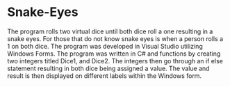 # Snake-Eyes

The program rolls two virtual dice until both dice roll a one resulting in a snake eyes. For those that do not know snake eyes is when a person rolls a 1 on both dice. The program was developed in Visual Studio utilizing Windows Forms. The program was written in C# and functions by creating two integers titled Dice1, and Dice2. The integers then go through an if else statement resulting in both dice being assigned a value. The value and result is then displayed on different labels within the Windows form.
